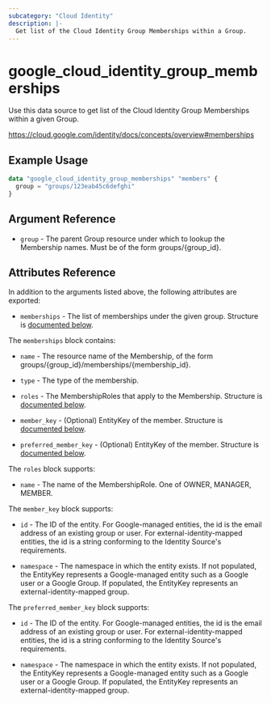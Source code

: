 ```yaml
---
subcategory: "Cloud Identity"
description: |-
  Get list of the Cloud Identity Group Memberships within a Group.
---
```


# google_cloud_identity_group_memberships

Use this data source to get list of the Cloud Identity Group Memberships within a given Group.

https://cloud.google.com/identity/docs/concepts/overview#memberships

## Example Usage

```tf
data "google_cloud_identity_group_memberships" "members" {
  group = "groups/123eab45c6defghi"
}
```

## Argument Reference

* `group` - The parent Group resource under which to lookup the Membership names. Must be of the form groups/{group_id}.

## Attributes Reference

In addition to the arguments listed above, the following attributes are exported:

* `memberships` - The list of memberships under the given group. Structure is [documented below](#nested_memberships).

<a name="nested_memberships"></a>The `memberships` block contains:

* `name` -
  The resource name of the Membership, of the form groups/{group_id}/memberships/{membership_id}.

* `type` - The type of the membership.

* `roles` - The MembershipRoles that apply to the Membership. Structure is [documented below](#nested_roles).

* `member_key` -
  (Optional)
  EntityKey of the member.  Structure is [documented below](#nested_member_key).

* `preferred_member_key` -
  (Optional)
  EntityKey of the member.  Structure is [documented below](#nested_preferred_member_key).

<a name="nested_roles"></a>The `roles` block supports:

* `name` - The name of the MembershipRole. One of OWNER, MANAGER, MEMBER.


<a name="nested_member_key"></a>The `member_key` block supports:

* `id` - The ID of the entity. For Google-managed entities, the id is the email address of an existing
  group or user. For external-identity-mapped entities, the id is a string conforming
  to the Identity Source's requirements.

* `namespace` - The namespace in which the entity exists.
  If not populated, the EntityKey represents a Google-managed entity
  such as a Google user or a Google Group.
  If populated, the EntityKey represents an external-identity-mapped group.

<a name="nested_preferred_member_key"></a>The `preferred_member_key` block supports:

* `id` - The ID of the entity. For Google-managed entities, the id is the email address of an existing
  group or user. For external-identity-mapped entities, the id is a string conforming
  to the Identity Source's requirements.

* `namespace` - The namespace in which the entity exists.
  If not populated, the EntityKey represents a Google-managed entity
  such as a Google user or a Google Group.
  If populated, the EntityKey represents an external-identity-mapped group.
